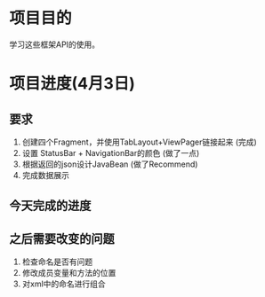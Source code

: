 # 项目目的

学习这些框架API的使用。

# 项目进度(4月3日)

## 要求

1. 创建四个Fragment，并使用TabLayout+ViewPager链接起来 (完成)
2. 设置 StatusBar + NavigationBar的颜色 (做了一点)
3. 根据返回的json设计JavaBean (做了Recommend)
4. 完成数据展示

## 今天完成的进度

## 之后需要改变的问题

1. 检查命名是否有问题
2. 修改成员变量和方法的位置
3. 对xml中的命名进行组合

#
